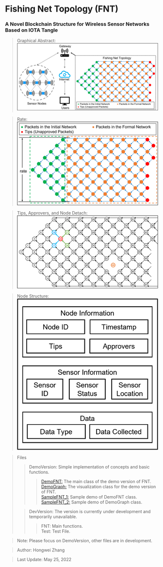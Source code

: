 # Fishing Net Topology (FNT)
### A Novel Blockchain Structure for Wireless Sensor Networks Based on IOTA Tangle

> Graphical Abstract: ![GraphicalAbstract](image/abstract.png)

> Rate: ![Rate](image/rate.png)

> Tips, Approvers, and Node Detach: ![TipsApproversNodeDetach](image/tip.png)

> Node Structure: ![NodeStructure](image/node.png)

>Files
>>DemoVersion: Simple implementation of concepts and basic functions.  
>>>[DemoFNT:](DemoVersion/DemoFNT.py) The main class of the demo version of FNT.  
>>>[DemoGraph:](DemoVersion/DemoGraph.py) The visualization class for the demo version of FNT.  
>>>[SampleFNT_1:](DemoVersion/SampleFNT_1.ipynb) Sample demo of DemoFNT class.  
>>>[SampleFNT_2:](DemoVersion/SampleFNT_2.ipynb) Sample demo of DemoGraph class.  
> 
>>DevVersion: The version is currently under development and temporarily unavailable.
>>>FNT: Main functions.  
>>>Test: Test File.

> Note: Please focus on DemoVersion, other files are in development.

> Author: Hongwei Zhang

> Last Update: May 25, 2022
